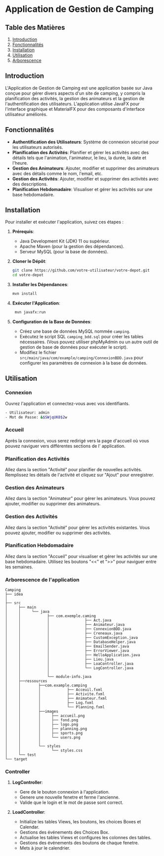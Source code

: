 # Application de Gestion de Camping

## Table des Matières

1. [Introduction](#introduction)
2. [Fonctionnalités](#fonctionnalités)
3. [Installation](#installation)
4. [Utilisation](#utilisation)
5. [Arborescence](#arborescence-de-lapplication)


## Introduction

L'Application de Gestion de Camping est une application basée sur Java conçue pour gérer divers aspects d'un site de
camping, y compris la planification des activités, la gestion des animateurs et la gestion de l'authentification des
utilisateurs. L'application utilise JavaFX pour l'interface graphique et MaterialFX pour des composants d'interface
utilisateur améliorés.

## Fonctionnalités

- **Authentification des Utilisateurs**: Système de connexion sécurisé pour les utilisateurs autorisés.
- **Planification des Activités**: Planifier et gérer les activités avec des détails tels que l'animation, l'animateur,
  le lieu, la durée, la date et l'heure.
- **Gestion des Animateurs**: Ajouter, modifier et supprimer des animateurs avec des détails comme le nom, l'email, etc.
- **Gestion des Activités**: Ajouter, modifier et supprimer des activités avec des descriptions.
- **Planification Hebdomadaire**: Visualiser et gérer les activités sur une base hebdomadaire.

## Installation

Pour installer et exécuter l'application, suivez ces étapes :

1. **Prérequis**:
    - Java Development Kit (JDK) 11 ou supérieur.
    - Apache Maven (pour la gestion des dépendances).
    - Serveur MySQL (pour la base de données).

2. **Cloner le Dépôt**:
   ```bash
   git clone https://github.com/votre-utilisateur/votre-depot.git
   cd votre-depot

3. **Installer les Dépendances**:
   ```bash
   mvn install

4. **Exécuter l'Application**:
   ```bash
    mvn javafx:run
   
5. **Configuration de la Base de Données**:
    - Créez une base de données MySQL nommée `camping`.
    - Exécutez le script SQL `camping_bdd.sql` pour créer les tables nécessaires. (Vous pouvez utiliser phpMyAdmin ou
      un autre outil de gestion de base de données pour exécuter le script).
    - Modifiez le fichier `src/main/java/com/example/camping/ConnexionBDD.java` pour configurer les paramètres de connexion à
      la base de données.

## Utilisation

### Connexion

Ouvrez l'application et connectez-vous avec vos identifiants.

```bash
- Utilisateur: admin
- Mot de Passe: &$SWjqUK8$2w
```


### Accueil

Après la connexion, vous serez redirigé vers la page d'accueil où vous pouvez naviguer vers différentes sections de l'
application.

### Planification des Activités

Allez dans la section "Activité" pour planifier de nouvelles activités.
Remplissez les détails de l'activité et cliquez sur "Ajout" pour enregistrer.

### Gestion des Animateurs

Allez dans la section "Animateur" pour gérer les animateurs.
Vous pouvez ajouter, modifier ou supprimer des animateurs.

### Gestion des Activités

Allez dans la section "Activité" pour gérer les activités existantes.
Vous pouvez ajouter, modifier ou supprimer des activités.

### Planification Hebdomadaire

Allez dans la section "Accueil" pour visualiser et gérer les activités sur une base hebdomadaire.
Utilisez les boutons "<<" et ">>" pour naviguer entre les semaines.

### Arborescence de l'application
```
Camping
├── idea
│ 
├── src     
│     ├── main
│     │     └── java
│     │            ├── com.exemple.caming
│     │            │                ├── Act.java
│     │            │                ├── Animateur.java
│     │            │                ├── ConnexionBDD.java
│     │            │                ├── Creneaux.java
│     │            │                ├── CustomException.java
│     │            │                ├── DatabaseHelper.java
│     │            │                ├── EmailSender.java
│     │            │                ├── ErrorViewer.java
│     │            │                ├── HelloApplication.java
│     │            │                ├── Lieu.java
│     │            │                ├── LoaController.java
│     │            │                └── LogController.java
│     │            │
│     │            └── module-info.java
│     ├──ressources
│     │        ├──com.example.camping
│     │        │            ├── Acceuil.fxml
│     │        │            ├── Activite.fxml
│     │        │            ├── Animateur.fxml
│     │        │            ├── Log.fxml
│     │        │            └── Planning.fxml
│     │        ├──images
│     │        │     ├── accueil.png
│     │        │     ├── fond.png
│     │        │     ├── logo.png
│     │        │     ├── planning.png
│     │        │     ├── sports.png
│     │        │     └── users.png
│     │        │ 
│     │        └── styles
│     │              └── styles.css
│     └── test        
└── target
```

### Controller

1. **LogController**:
   - Gere de le bouton connexion à l'application.
   - Genere une nouvelle fenetre et ferme l'ancienne.
   - Valide que le login et le mot de passe sont correct.

2. **LoadController**:
   - Initialize les tables Views, les boutons, les choices Boxes et Calendar.
   - Gestions des événements des Choices Box.
   - Actualise les tables Views et configures les colonnes des tables.
   - Gestions des événements des boutons de chaque fenetre.
   - Mets à jour le calendrier.
